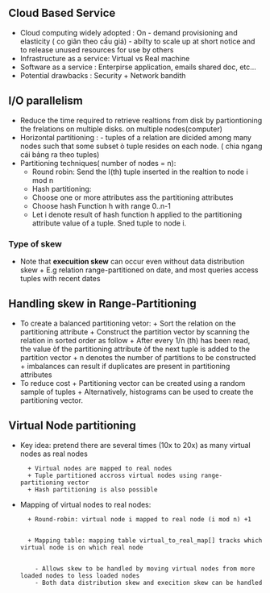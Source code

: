 ## Cloud Based Service
- Cloud computing widely adopted : On - demand provisioning and elasticity ( co giãn theo cầu giá)
                                  - abilty to scale up at short notice and to release unused resources for use by others
- Infrastructure as a service: Virtual vs Real machine
- Software as a service : Enterpirse application, emails shared doc, etc...
- Potential drawbacks : Security + Network bandith



## I/O parallelism
- Reduce the time required to retrieve realtions from disk by partiontioning the frelations on multiple disks. on multiple nodes(computer)
- Horizontal partitioning : - tuples of a relation are dicided among many nodes such that some subset ò tuple resides on each node. ( chia ngang cái bảng ra theo tuples)
- Partitioning techniques( number of nodes = n):
    - Round robin: Send the I(th) tuple inserted in the realtion to node i mod n
    - Hash partitioning: 
    + Choose one or more attributes ass the partitioning attributes
    + Choose hash Function h with range 0..n-1
    + Let i denote result of hash function h applied to the partitioning attribute value of a tuple. Sned tuple to node i.
### Type of skew
- Note that **execuition skew** can occur even without data distribution skew
        + E.g relation range-partitioned on date, and most queries access tuples with recent dates

## Handling skew in Range-Partitioning
-  To create a balanced partitioning vetor:
        + Sort the relation on the partitioning attribute
        + Construct the partition vector by scanning the relation in sorted order as follow
        + After every 1/n (th) has been read, the value òf the partitioning attribute òf the next tuple is added to the partition vector
        + n denotes the number of partitions to be constructed
        + imbalances can result if duplicates are present in partitioning attributes
- To reduce cost
        + Partitioning vector can be created using a random sample of tuples
        + Alternatively, histograms can be used to create the partitioning vector.
## Virtual Node partitioning
- Key idea: pretend there are several times (10x to 20x) as many virtual nodes as real nodes

        + Virtual nodes are mapped to real nodes
        + Tuple partitioned accross virtual nodes using range-partitioning vector
        + Hash partitioning is also possible
- Mapping of virtual nodes to real nodes:
        
        
        + Round-robin: virtual node i mapped to real node (i mod n) +1


        + Mapping table: mapping table virtual_to_real_map[] tracks which virtual node is on which real node


          - Allows skew to be handled by moving virtual nodes from more loaded nodes to less loaded nodes
          - Both data distribution skew and execition skew can be handled
